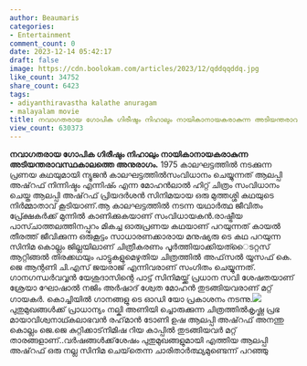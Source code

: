 ```yaml
---
author: Beaumaris
categories:
- Entertainment
comment_count: 0
date: 2023-12-14 05:42:17
draft: false
image: https://cdn.boolokam.com/articles/2023/12/qddqqddq.jpg
like_count: 34752
share_count: 6423
tags:
- adiyanthiravastha kalathe anuragam
- malayalam movie
title: നവാഗതരായ ഗോപിക ഗിരീഷും നിഹാലും നായികാനായകരാകുന്ന അടിയന്തരാവസ്ഥകാലത്തെ അനുരാഗം
view_count: 630373
---
```


**നവാഗതരായ ഗോപിക ഗിരീഷും നിഹാലും നായികാനായകരാകുന്ന അടിയന്തരാവസ്ഥകാലത്തെ അനുരാഗം.** 1975 കാലഘട്ടത്തില്‍ നടക്കുന്ന പ്രണയ കഥയുമായി ന്യൂജന്‍ കാലഘട്ടത്തില്‍സംവിധാനം ചെയ്യുന്നത് ആലപ്പി അഷ്‌റഫ് നിന്നിഷ്ടം എന്നിഷ്ം എന്ന മോഹന്‍ലാല്‍ ഹിറ്റ് ചിത്രം സംവിധാനം ചെയ്ത ആലപ്പി അഷ്‌റഫ് പ്രിയദര്‍ശന്‍ സിനിമയായ ഒരു മുത്തശ്ശി കഥയുടെ നിര്‍മ്മാതാവ് കൂടിയാണ്.ആ കാലഘട്ടത്തില്‍ നടന്ന യഥാര്‍ത്ഥ ജീവിതം പ്രേ്ക്ഷകര്‍ക്ക് മുന്നില്‍ കാണിക്കുകയാണ് സംവിധായകന്‍.രാഷ്ട്രീയ പാസ്ചാത്തലത്തിനപ്പുറം മികച്ച ഓരുപ്രണയ കഥയാണ് പറയുന്നത് കായല്‍ തീരത്ത് ജീവിക്കുന്ന ഒരുകൂട്ടം സാധാരണക്കാരായ മനുഷ്യരു ടെ കഥ പറയുന്ന സിനിമ കൊല്ലം ജില്ലയിലാണ് ചിത്രീകരണം പൂര്‍ത്തിയാക്കിയത്ൈടറ്റസ് ആറ്റിങ്ങല്‍ തിരക്കഥയും പാട്ടുകളുമെഴുതിയ ചിത്രത്തില്‍ അഫ്‌സല്‍ യൂസഫ് കെ. ജെ ആന്റണി ചി.എസ് ജയരാജ് എന്നിവരാണ് സംഗിതം ചെയ്യുന്നത്. ഗാനഗന്ധര്‍വവ്വന്‍ യേശുദാസിന്റെ പാട്ട് സിനിമയ്ക്ക് പ്രധാന സവി ശേഷതയാണ് ശ്രേയാ ഘോഷാല്‍ നജിം അര്‍ഷാദ് ശ്വേത മോഹന്‍ തുടങ്ങിയവരാണ് മറ്റ് ഗായകര്‍. കൊച്ചിയില്‍ ഗാനങ്ങളു ടെ ഓഡി യോ പ്രകാശനം നടന്നു.![](https://cdn.boolokam.com/articles/2023/12/qddqqddq.jpg)പുതുമുഖങ്ങള്‍ക്ക് പ്രാധാന്യം നല്കി അണിയി ച്ചൊരുക്കുന്ന ചിത്രത്തില്‍കൃഷ്ണ പ്രഭ മായാവിശ്വനാഥ്കലാഭവന്‍ രഹ്‌മാന്‍ ടോണി ഉഷ ആലപ്പി അഷ്‌റഫ് അനന്തു കൊല്ലം ജെ.ജെ കുറ്റിക്കാട്‌നിമിഷ റിയ കാപ്പില്‍ തുടങ്ങിയവര്‍ മറ്റ് താരങ്ങളാണ്..വര്‍ഷങ്ങള്‍ക്ക്‌ശേഷം പുതുമുഖങ്ങളുമായി എത്തിയ ആലപ്പി അഷ്‌റഫ് ഒരു നല്ല സിനിമ ചെയ്‌തെന്ന ചാരിതാര്‍ത്ഥ്യമുണ്ടെന്ന് പറഞ്ഞു
